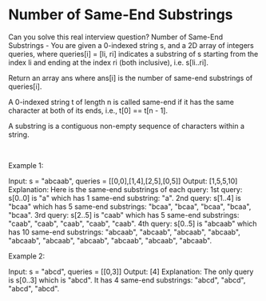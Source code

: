 # Number of Same-End Substrings

Can you solve this real interview question? Number of Same-End Substrings - You are given a 0-indexed string s, and a 2D array of integers queries, where queries[i] = [li, ri] indicates a substring of s starting from the index li and ending at the index ri (both inclusive), i.e. s[li..ri].

Return an array ans where ans[i] is the number of same-end substrings of queries[i].

A 0-indexed string t of length n is called same-end if it has the same character at both of its ends, i.e., t[0] == t[n - 1].

A substring is a contiguous non-empty sequence of characters within a string.

 

Example 1:


Input: s = "abcaab", queries = [[0,0],[1,4],[2,5],[0,5]]
Output: [1,5,5,10]
Explanation: Here is the same-end substrings of each query:
1st query: s[0..0] is "a" which has 1 same-end substring: "a".
2nd query: s[1..4] is "bcaa" which has 5 same-end substrings: "bcaa", "bcaa", "bcaa", "bcaa", "bcaa".
3rd query: s[2..5] is "caab" which has 5 same-end substrings: "caab", "caab", "caab", "caab", "caab".
4th query: s[0..5] is "abcaab" which has 10 same-end substrings: "abcaab", "abcaab", "abcaab", "abcaab", "abcaab", "abcaab", "abcaab", "abcaab", "abcaab", "abcaab".


Example 2:


Input: s = "abcd", queries = [[0,3]]
Output: [4]
Explanation: The only query is s[0..3] which is "abcd". It has 4 same-end substrings: "abcd", "abcd", "abcd", "abcd".